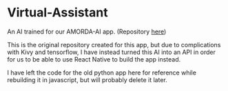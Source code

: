 # Virtual-Assistant
An AI trained for our AMORDA-AI app. (Repository [here](https://github.com/MatthewM117/AMORDA-AI))

This is the original repository created for this app, but due to complications with Kivy and tensorflow, I have instead turned this AI into an API in order for us to be able to use React Native to build the app instead.

I have left the code for the old python app here for reference while rebuilding it in javascript, but will probably delete it later.
